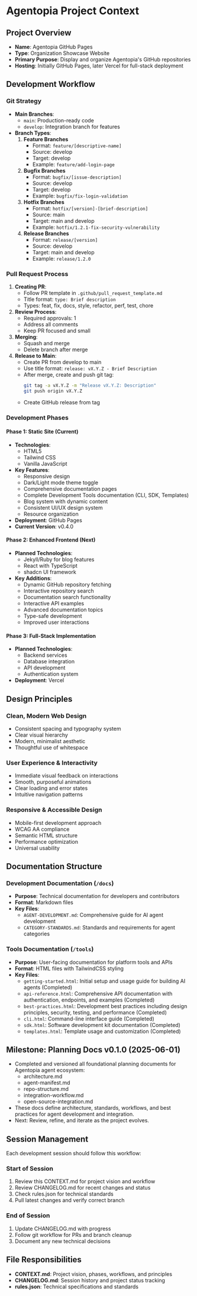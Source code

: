 # Agentopia Project Context

## Project Overview

- **Name**: Agentopia GitHub Pages
- **Type**: Organization Showcase Website
- **Primary Purpose**: Display and organize Agentopia's GitHub repositories
- **Hosting**: Initially GitHub Pages, later Vercel for full-stack deployment

## Development Workflow

### Git Strategy

- **Main Branches**:
  - `main`: Production-ready code
  - `develop`: Integration branch for features
- **Branch Types**:
  1. **Feature Branches**
     - Format: `feature/[descriptive-name]`
     - Source: develop
     - Target: develop
     - Example: `feature/add-login-page`
  2. **Bugfix Branches**
     - Format: `bugfix/[issue-description]`
     - Source: develop
     - Target: develop
     - Example: `bugfix/fix-login-validation`
  3. **Hotfix Branches**
     - Format: `hotfix/[version]-[brief-description]`
     - Source: main
     - Target: main and develop
     - Example: `hotfix/1.2.1-fix-security-vulnerability`
  4. **Release Branches**
     - Format: `release/[version]`
     - Source: develop
     - Target: main and develop
     - Example: `release/1.2.0`

### Pull Request Process

1. **Creating PR**:
   - Follow PR template in `.github/pull_request_template.md`
   - Title format: `type: Brief description`
   - Types: feat, fix, docs, style, refactor, perf, test, chore
2. **Review Process**:
   - Required approvals: 1
   - Address all comments
   - Keep PR focused and small
3. **Merging**:
   - Squash and merge
   - Delete branch after merge
4. **Release to Main**:
   - Create PR from develop to main
   - Use title format: `release: vX.Y.Z - Brief Description`
   - After merge, create and push git tag:
     ```bash
     git tag -a vX.Y.Z -m "Release vX.Y.Z: Description"
     git push origin vX.Y.Z
     ```
   - Create GitHub release from tag

### Development Phases

#### Phase 1: Static Site (Current)

- **Technologies**:
  - HTML5
  - Tailwind CSS
  - Vanilla JavaScript
- **Key Features**:
  - Responsive design
  - Dark/Light mode theme toggle
  - Comprehensive documentation pages
  - Complete Development Tools documentation (CLI, SDK, Templates)
  - Blog system with dynamic content
  - Consistent UI/UX design system
  - Resource organization
- **Deployment**: GitHub Pages
- **Current Version**: v0.4.0

#### Phase 2: Enhanced Frontend (Next)

- **Planned Technologies**:
  - Jekyll/Ruby for blog features
  - React with TypeScript
  - shadcn UI framework
- **Key Additions**:
  - Dynamic GitHub repository fetching
  - Interactive repository search
  - Documentation search functionality
  - Interactive API examples
  - Advanced documentation topics
  - Type-safe development
  - Improved user interactions

#### Phase 3: Full-Stack Implementation

- **Planned Technologies**:
  - Backend services
  - Database integration
  - API development
  - Authentication system
- **Deployment**: Vercel

## Design Principles

### Clean, Modern Web Design

- Consistent spacing and typography system
- Clear visual hierarchy
- Modern, minimalist aesthetic
- Thoughtful use of whitespace

### User Experience & Interactivity

- Immediate visual feedback on interactions
- Smooth, purposeful animations
- Clear loading and error states
- Intuitive navigation patterns

### Responsive & Accessible Design

- Mobile-first development approach
- WCAG AA compliance
- Semantic HTML structure
- Performance optimization
- Universal usability

## Documentation Structure

### Development Documentation (`/docs`)

- **Purpose**: Technical documentation for developers and contributors
- **Format**: Markdown files
- **Key Files**:
  - `AGENT-DEVELOPMENT.md`: Comprehensive guide for AI agent development
  - `CATEGORY-STANDARDS.md`: Standards and requirements for agent categories

### Tools Documentation (`/tools`)

- **Purpose**: User-facing documentation for platform tools and APIs
- **Format**: HTML files with TailwindCSS styling
- **Key Files**:
  - `getting-started.html`: Initial setup and usage guide for building AI agents (Completed)
  - `api-reference.html`: Comprehensive API documentation with authentication, endpoints, and examples (Completed)
  - `best-practices.html`: Development best practices including design principles, security, testing, and performance (Completed)
  - `cli.html`: Command-line interface guide (Completed)
  - `sdk.html`: Software development kit documentation (Completed)
  - `templates.html`: Template usage and customization (Completed)

## Milestone: Planning Docs v0.1.0 (2025-06-01)

- Completed and versioned all foundational planning documents for Agentopia agent ecosystem:
  - architecture.md
  - agent-manifest.md
  - repo-structure.md
  - integration-workflow.md
  - open-source-integration.md
- These docs define architecture, standards, workflows, and best practices for agent development and integration.
- Next: Review, refine, and iterate as the project evolves.

## Session Management

Each development session should follow this workflow:

### Start of Session

1. Review this CONTEXT.md for project vision and workflow
2. Review CHANGELOG.md for recent changes and status
3. Check rules.json for technical standards
4. Pull latest changes and verify correct branch

### End of Session

1. Update CHANGELOG.md with progress
2. Follow git workflow for PRs and branch cleanup
3. Document any new technical decisions

## File Responsibilities

- **CONTEXT.md**: Project vision, phases, workflows, and principles
- **CHANGELOG.md**: Session history and project status tracking
- **rules.json**: Technical specifications and standards

